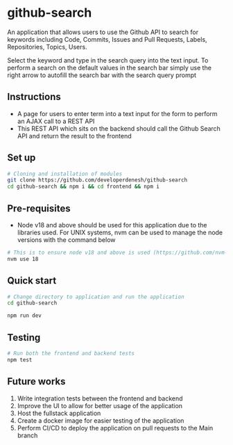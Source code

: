 # github-search
An application that allows users to use the Github API to search for keywords including Code, Commits, Issues and Pull Requests, Labels, Repositories, Topics, Users. 

Select the keyword and type in the search query into the text input. To perform a search on the default values in the search bar simply use the right arrow to autofill the search bar with the search query prompt

## Instructions
* A page for users to enter term into a text input for the form to perform an AJAX call to a REST API
* This REST API which sits on the backend should call the Github Search API and return the result to the frontend

## Set up 
```sh
# Cloning and installation of modules
git clone https://github.com/developerdenesh/github-search
cd github-search && npm i && cd frontend && npm i
```

## Pre-requisites 
- Node v18 and above should be used for this application due to the libraries used. For UNIX systems, nvm can be used to manage the node versions with the command below
```sh
# This is to ensure node v18 and above is used (https://github.com/nvm-sh/nvm)
nvm use 18
```

## Quick start 
```sh
# Change directory to application and run the application
cd github-search

npm run dev
```

## Testing
```sh
# Run both the frontend and backend tests
npm test
```

## Future works
1. Write integration tests between the frontend and backend
2. Improve the UI to allow for better usage of the application
3. Host the fullstack application
4. Create a docker image for easier testing of the application
5. Perform CI/CD to deploy the application on pull requests to the Main branch

